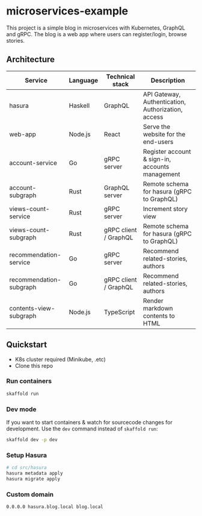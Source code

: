 # microservices-example

This project is a simple blog in microservices with Kubernetes, GraphQL and gRPC. The blog is a web app where users can register/login, browse stories.

## Architecture

| Service                 | Language | Technical stack       | Description                                        |
| ----------------------- | -------- | --------------------- | -------------------------------------------------- |
| hasura                  | Haskell  | GraphQL               | API Gateway, Authentication, Authorization, access |
| web-app                 | Node.js  | React                 | Serve the website for the end-users                |
| account-service         | Go       | gRPC server           | Register account & sign-in, accounts management    |
| account-subgraph        | Rust     | GraphQL server        | Remote schema for hasura (gRPC to GraphQL)         |
| views-count-service     | Rust     | gRPC server           | Increment story view                               |
| views-count-subgraph    | Rust     | gRPC client / GraphQL | Remote schema for hasura (gRPC to GraphQL)         |
| recommendation-service  | Go       | gRPC server           | Recommend related-stories, authors                 |
| recommendation-subgraph | Go       | gRPC client / GraphQL | Recommend related-stories, authors                 |
| contents-view-subgraph  | Node.js  | TypeScript            | Render markdown contents to HTML                   |

## Quickstart

- K8s cluster required (Minikube, .etc)
- Clone this repo

### Run containers

```bash
skaffold run
```

### Dev mode

If you want to start containers & watch for sourcecode changes for development. Use the `dev` command instead of `skaffold run`:

```bash
skaffold dev -p dev
```

### Setup Hasura

```bash
# cd src/hasura
hasura metadata apply
hasura migrate apply
```

### Custom domain

```
0.0.0.0 hasura.blog.local blog.local
```

